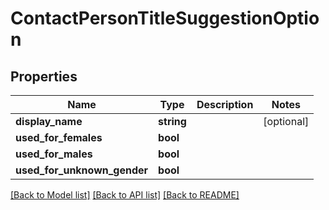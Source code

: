 # ContactPersonTitleSuggestionOption

## Properties
Name | Type | Description | Notes
------------ | ------------- | ------------- | -------------
**display_name** | **string** |  | [optional] 
**used_for_females** | **bool** |  | 
**used_for_males** | **bool** |  | 
**used_for_unknown_gender** | **bool** |  | 

[[Back to Model list]](../README.md#documentation-for-models) [[Back to API list]](../README.md#documentation-for-api-endpoints) [[Back to README]](../README.md)


